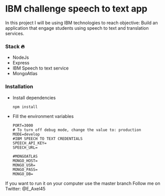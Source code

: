 # IBM challenge speech to text app
In this project I will be using IBM technologies to reach objective: 
Build an application that engage students using speech to text and translation services.

### Stack 🔥
- NodeJs
- Express
- IBM Speech to text service 
- MongoAtlas

### Installation 
- Install dependencies
    ```
    npm install
    ```
- Fill the environment variables
    ```
    PORT=3000
    # To turn off debug mode, change the value to: production
    MODE=develop
    #IBM SPEECH TO TEXT CREDENTIALS
    SPEECH_API_KEY=
    SPEECH_URL=
    
    #MONGOATLAS
    MONGO_HOST=
    MONGO_USR=
    MONGO_PASS=
    MONGO_DB=
    ```


If you want to run it on your computer use the master branch
Follow me on Twitter: @E_Axel45
